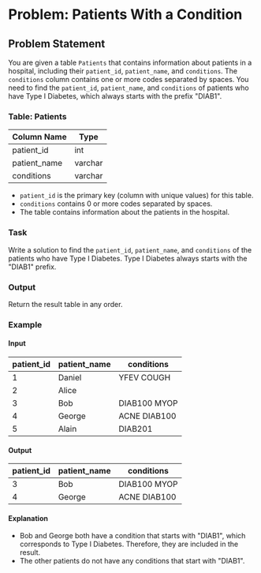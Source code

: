 # Problem: Patients With a Condition

## Problem Statement

You are given a table `Patients` that contains information about patients in a hospital, including their `patient_id`, `patient_name`, and `conditions`. The `conditions` column contains one or more codes separated by spaces. You need to find the `patient_id`, `patient_name`, and `conditions` of patients who have Type I Diabetes, which always starts with the prefix "DIAB1".

### Table: Patients

| Column Name  | Type    |
| ------------ | ------- |
| patient_id   | int     |
| patient_name | varchar |
| conditions   | varchar |

- `patient_id` is the primary key (column with unique values) for this table.
- `conditions` contains 0 or more codes separated by spaces.
- The table contains information about the patients in the hospital.

### Task

Write a solution to find the `patient_id`, `patient_name`, and `conditions` of the patients who have Type I Diabetes. Type I Diabetes always starts with the "DIAB1" prefix.

### Output

Return the result table in any order.

### Example

#### Input

| patient_id | patient_name | conditions   |
| ---------- | ------------ | ------------ |
| 1          | Daniel       | YFEV COUGH   |
| 2          | Alice        |              |
| 3          | Bob          | DIAB100 MYOP |
| 4          | George       | ACNE DIAB100 |
| 5          | Alain        | DIAB201      |

#### Output

| patient_id | patient_name | conditions   |
| ---------- | ------------ | ------------ |
| 3          | Bob          | DIAB100 MYOP |
| 4          | George       | ACNE DIAB100 |

#### Explanation

- Bob and George both have a condition that starts with "DIAB1", which corresponds to Type I Diabetes. Therefore, they are included in the result.
- The other patients do not have any conditions that start with "DIAB1".
